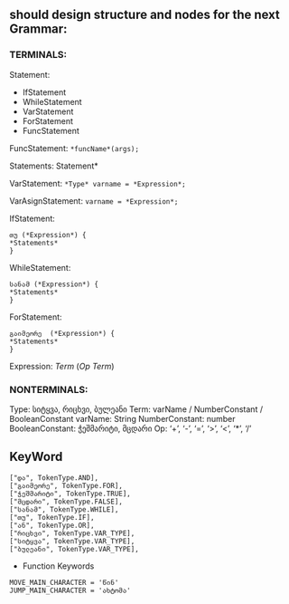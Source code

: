 ## should design structure and nodes for the next Grammar:
### TERMINALS:
Statement:
- IfStatement
- WhileStatement
- VarStatement
- ForStatement
- FuncStatement

FuncStatement: ```*funcName*(args);```

Statements: Statement*

VarStatement: ```*Type* varname = *Expression*;```

VarAsignStatement: ```varname = *Expression*;```

IfStatement:
```
თუ (*Expression*) { 
*Statements*
} 
```
WhileStatement:
```
სანამ (*Expression*) { 
*Statements*
}
```
ForStatement:
```
გაიმეორე  (*Expression*) { 
*Statements*
}
```
Expression: *Term* (*Op* *Term*)

### NONTERMINALS:
Type: სიტყვა, რიცხვი, ბულეანი
Term: varName / NumberConstant / BooleanConstant
varName: String
NumberConstant: number
BooleanConstant: ჭეშმარიტი, მცდარი
Op: ‘+’, ‘-’, ‘=’, ‘>’, ‘<’, ‘*’, ‘/’

## KeyWord

```
["და", TokenType.AND],
["გაიმეორე", TokenType.FOR],
["ჭეშმარიტი", TokenType.TRUE],
["მცდარი", TokenType.FALSE],
["სანამ", TokenType.WHILE],
["თუ", TokenType.IF],
["ან", TokenType.OR],
["რიცხვი", TokenType.VAR_TYPE],
["სიტყვა", TokenType.VAR_TYPE],
["ბულეანი", TokenType.VAR_TYPE],
```

- Function Keywords
```
MOVE_MAIN_CHARACTER = 'წინ'
JUMP_MAIN_CHARACTER = 'ახტომა'
``` 
